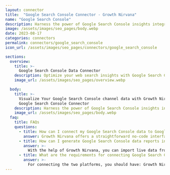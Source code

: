 ```yaml
---
layout: connector
title:  "Google Search Console Connector - Growth Nirvana"
name: "Google Search Console"
description: Harness the power of Google Search Console insights integrated into Looker Studio for strategic SEO decisions.
image: /assets/images/seo_pages/body.webp
date: 2023-08-17
categories: connectors
permalink: connectors/google_search_console
icon_url: /assets/images/seo_pages/connectors/google_search_console

sections:
  overview:
    title: >-
      Google Search Console Data Connector
    description: Optimize your web search insights with Google Search Console integration. Seamlessly merge search performance data from Google Search Console with Looker Studio's analytical capabilities, unlocking insights that shape SEO strategies, user experiences, and operational excellence.
    image_url: /assets/images/seo_pages/overview.webp

  body:
    title: >-
      Visualize Your Google Search Console channel data with Growth Nirvana's
      Google Search Console Connector
    description: Harness the power of Google Search Console insights integrated into Looker Studio for strategic SEO decisions.
    image_url: /assets/images/seo_pages/body.webp
  faq:
    title: FAQs
    questions:
      - title: How can I connect my Google Search Console data to Google Data Studio/Looker Studio?
        answer: Growth Nirvana offers a straightforward no-code interface to connect to Google Search Console data sources.
      - title: How can I generate Google Search Console data reports in Looker Studio?
        answer: >-
          With the help of Growth Nirvana, you can import live data from Google Search Console into Looker Studio. These data can be viewed in charts, tables, and dashboards to generate branded reports that can be shared instantly.
      - title: What are the requirements for connecting Google Search Console and Looker Studio?
        answer: >-
          For connecting the two platforms, you should have: Growth Nirvana Account and Google Search Console Ads Account
---
```

